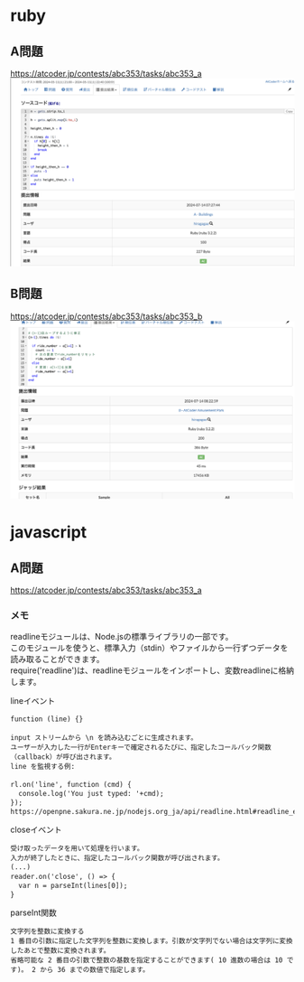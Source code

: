 # ruby
## A問題
https://atcoder.jp/contests/abc353/tasks/abc353_a
![alt text](image.png)

## B問題
https://atcoder.jp/contests/abc353/tasks/abc353_b
![alt text](image-1.png)

# javascript 
## A問題
https://atcoder.jp/contests/abc353/tasks/abc353_a
### メモ
readlineモジュールは、Node.jsの標準ライブラリの一部です。  
このモジュールを使うと、標準入力（stdin）やファイルから一行ずつデータを読み取ることができます。  
require('readline')は、readlineモジュールをインポートし、変数readlineに格納します。  

lineイベント
```
function (line) {}

input ストリームから \n を読み込むごとに生成されます。 
ユーザーが入力した一行がEnterキーで確定されるたびに、指定したコールバック関数（callback）が呼び出されます。
line を監視する例:

rl.on('line', function (cmd) {
  console.log('You just typed: '+cmd);
});
https://openpne.sakura.ne.jp/nodejs.org_ja/api/readline.html#readline_event_line
```
closeイベント
```
受け取ったデータを用いて処理を行います。
入力が終了したときに、指定したコールバック関数が呼び出されます。
(...)
reader.on('close', () => {　
  var n = parseInt(lines[0]);
}
```
parseInt関数
```
文字列を整数に変換する
1 番目の引数に指定した文字列を整数に変換します。引数が文字列でない場合は文字列に変換したあとで整数に変換されます。
省略可能な 2 番目の引数で整数の基数を指定することができます( 10 進数の場合は 10 です)。 2 から 36 までの数値で指定します。
```

